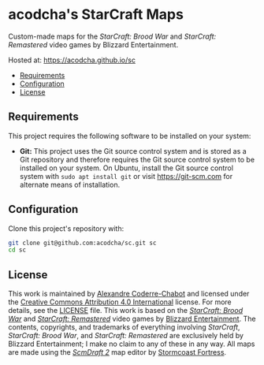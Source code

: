 # acodcha's StarCraft Maps

Custom-made maps for the _StarCraft: Brood War_ and _StarCraft: Remastered_ video games by Blizzard Entertainment.

Hosted at: <https://acodcha.github.io/sc>

- [Requirements](#requirements)
- [Configuration](#configuration)
- [License](#license)

## Requirements

This project requires the following software to be installed on your system:

- **Git:** This project uses the Git source control system and is stored as a Git repository and therefore requires the Git source control system to be installed on your system. On Ubuntu, install the Git source control system with `sudo apt install git` or visit <https://git-scm.com> for alternate means of installation.

## Configuration

Clone this project's repository with:

```bash
git clone git@github.com:acodcha/sc.git sc
cd sc
```

## License

This work is maintained by [Alexandre Coderre-Chabot](https://github.com/acodcha) and licensed under the [Creative Commons Attribution 4.0 International](https://creativecommons.org/licenses/by/4.0) license. For more details, see the [LICENSE](LICENSE) file. This work is based on the [_StarCraft: Brood War_](https://starcraft.blizzard.com) and [_StarCraft: Remastered_](https://starcraft.blizzard.com) video games by [Blizzard Entertainment](https://www.blizzard.com). The contents, copyrights, and trademarks of everything involving _StarCraft_, _StarCraft: Brood War_, and _StarCraft: Remastered_ are exclusively held by Blizzard Entertainment; I make no claim to any of these in any way. All maps are made using the [_ScmDraft 2_](http://www.stormcoast-fortress.net/cntt/software/scmdraft) map editor by [Stormcoast Fortress](http://www.stormcoast-fortress.net).
